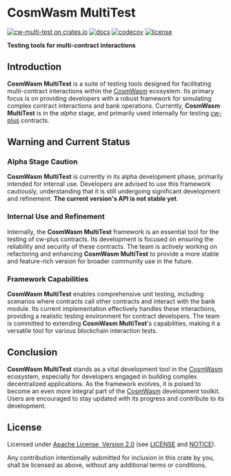 # CosmWasm MultiTest 

[![cw-multi-test on crates.io][crates-badge]][crates-url]
[![docs][docs-badge]][docs-url]
[![codecov][codecov-badge]][codecov-url]
[![license][apache-badge]][apache-url]

[crates-badge]: https://img.shields.io/crates/v/cw-multi-test.svg
[crates-url]: https://crates.io/crates/cw-multi-test
[docs-badge]: https://docs.rs/cw-multi-test/badge.svg
[docs-url]: https://docs.rs/cw-multi-test
[codecov-badge]: https://codecov.io/gh/CosmWasm/cw-multi-test/branch/main/graph/badge.svg?token=IYY72ZVS3X
[codecov-url]: https://codecov.io/gh/CosmWasm/cw-multi-test
[apache-badge]: https://img.shields.io/badge/License-Apache%202.0-blue.svg
[apache-url]: LICENSE
[notice-url]: NOTICE

**Testing tools for multi-contract interactions**

## Introduction 

**CosmWasm MultiTest** is a suite of testing tools designed for facilitating multi-contract 
interactions within the [CosmWasm](https://github.com/CosmWasm) ecosystem.
Its primary focus is on providing developers with a robust framework for simulating
complex contract interactions and bank operations. Currently, **CosmWasm MultiTest**
is in the _alpha_ stage, and primarily used internally for testing
[cw-plus](https://github.com/CosmWasm/cw-plus) contracts. 

## Warning and Current Status 

### Alpha Stage Caution 

**CosmWasm MultiTest** is currently in its alpha development phase, primarily intended for internal use.
Developers are advised to use this framework cautiously, understanding that it is still undergoing 
significant development and refinement. **The current version's API is not stable yet**.

### Internal Use and Refinement 

Internally, the **CosmWasm MultiTest** framework is an essential tool for the
testing of cw-plus contracts. Its development is focused on ensuring the reliability 
and security of these contracts. The team is actively working on refactoring and enhancing
**CosmWasm MultiTest** to provide a more stable and feature-rich version for broader
community use in the future. 

### Framework Capabilities 

**CosmWasm MultiTest** enables comprehensive unit testing, including scenarios where contracts
call other contracts and interact with the bank module. Its current implementation 
effectively handles these interactions, providing a realistic testing environment for contract developers.
The team is committed to extending **CosmWasm MultiTest**'s capabilities, making it a versatile tool 
for various blockchain interaction tests.

## Conclusion 

**CosmWasm MultiTest** stands as a vital development tool in
the [CosmWasm](https://github.com/CosmWasm) ecosystem, especially for developers engaged
in building complex decentralized applications. As the framework evolves, it is poised to become
an even more integral part of the [CosmWasm](https://github.com/CosmWasm) development toolkit.
Users are encouraged to stay updated with its progress and contribute to its development. 

## License

Licensed under [Apache License, Version 2.0](https://www.apache.org/licenses/LICENSE-2.0)
(see [LICENSE][apache-url] and [NOTICE][notice-url]).

Any contribution intentionally submitted for inclusion in this crate by you,
shall be licensed as above, without any additional terms or conditions.
